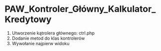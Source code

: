 # PAW_Kontroler_Główny_Kalkulator_Kredytowy
 1. Utworzenie kątrolera głównego: ctrl.php
 2. Dodanie metod do klas kontrolerów
 3. Wywołanie najpierw widoku